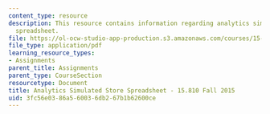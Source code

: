 ```yaml
---
content_type: resource
description: This resource contains information regarding analytics simulated store
  spreadsheet.
file: https://ol-ocw-studio-app-production.s3.amazonaws.com/courses/15-810-marketing-management-analytics-frameworks-and-applications-fall-2015/3fc56e0386a560036db267b1b62600ce_MIT15_810F15_AnaSim_Sheet.pdf
file_type: application/pdf
learning_resource_types:
- Assignments
parent_title: Assignments
parent_type: CourseSection
resourcetype: Document
title: Analytics Simulated Store Spreadsheet - 15.810 Fall 2015
uid: 3fc56e03-86a5-6003-6db2-67b1b62600ce
---
```

